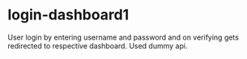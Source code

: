 
# login-dashboard1
User login by entering username and password and on verifying gets redirected to respective dashboard. Used dummy api.

